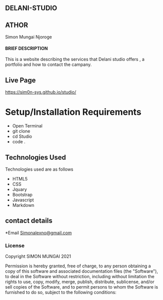 ## DELANI-STUDIO

## ATHOR
Simon Mungai Njoroge

#### BRIEF DESCRIPTION
This is a website describing the services that Delani  studio offers , a portfolio and how to contact the campany.

## Live Page
https://sim0n-sys.github.io/studio/

# Setup/Installation Requirements
* Open Terminal
* git clone
* cd Studio 
* code .

## Technologies Used
Technologies used are as follows
* HTML5
* CSS
* Jquary
* Bootstrap
* Javascript
* Markdown


## contact details
*Email Simonalexno@gmail.com

### License
Copyright SIMON MUNGAI 2021

Permission is hereby granted, free of charge, to any person obtaining a copy
of this software and associated documentation files (the "Software"), to deal
in the Software without restriction, including without limitation the rights
to use, copy, modify, merge, publish, distribute, sublicense, and/or sell
copies of the Software, and to permit persons to whom the Software is
furnished to do so, subject to the following conditions:
